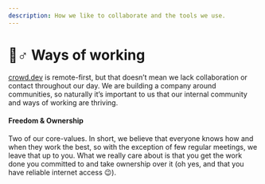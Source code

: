 ```yaml
---
description: How we like to collaborate and the tools we use.
---
```


# 👷♂ Ways of working

[crowd.dev](http://crowd.dev) is remote-first, but that doesn’t mean we lack collaboration or contact throughout our day. We are building a company around communities, so naturally it’s important to us that our internal community and ways of working are thriving.

#### Freedom & Ownership

Two of our core-values. In short, we believe that everyone knows how and when they work the best, so with the exception of few regular meetings, we leave that up to you. What we really care about is that you get the work done you committed to and take ownership over it (oh yes, and that you have reliable internet access 😉).

####
